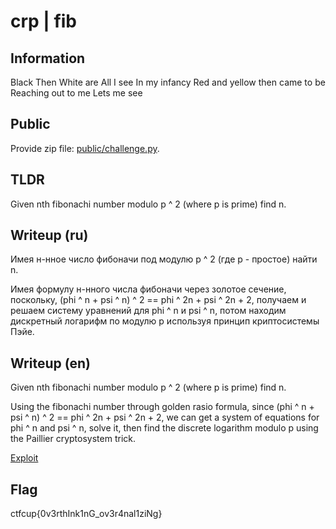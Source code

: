 # crp | fib

## Information

Black
Then
White are
All I see
In my infancy
Red and yellow then came to be
Reaching out to me
Lets me see

## Public

Provide zip file: [public/challenge.py](public/challenge.py).

## TLDR

Given nth fibonachi number modulo p ^ 2 (where p is prime) find n.

## Writeup (ru)

Имея н-нное число фибоначи под модулю p ^ 2 (где p - простое) найти n.

Имея формулу н-нного числа фибоначи через золотое сечение, поскольку, (phi ^ n + psi ^ n) ^ 2 == phi ^ 2n + psi ^ 2n + 2, получаем и решаем систему уравнений для phi ^ n и psi ^ n, потом находим дискретный логарифм по модулю p используя принцип криптосистемы Пэйе.

## Writeup (en)

Given nth fibonachi number modulo p ^ 2 (where p is prime) find n.

Using the fibonachi number through golden rasio formula, since (phi ^ n + psi ^ n) ^ 2 == phi ^ 2n + psi ^ 2n + 2, we can get a system of equations for phi ^ n and psi ^ n, solve it, then find the discrete logarithm modulo p using the Paillier cryptosystem trick.

[Exploit](solve/solve.py)

## Flag

ctfcup{0v3rthInk1nG_ov3r4nal1ziNg}

